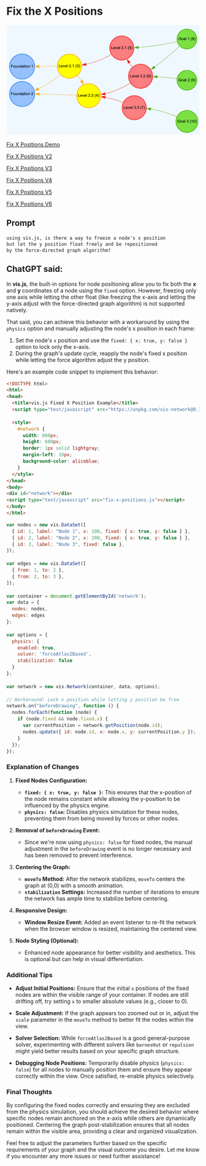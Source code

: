 # Fix the X Positions

![](./fix-x-positions.png)

[Fix X Positions Demo](./fix-x-positions.html)

[Fix X Positions V2](./fix-x-positions-2.html)

[Fix X Positions V3](./fix-x-positions-3.html)

[Fix X Positions V4](./fix-x-positions-4.html)

[Fix X Positions V5](./fix-x-positions-5.html)

[Fix X Positions V6](./fix-x-positions-6.html)

## Prompt

```
using vis.js, is there a way to freeze a node's x position
but let the y position float freely and be repositioned
by the force-directed graph algorithm?
```

## ChatGPT said:

In **vis.js**, the built-in options for node positioning allow you to fix both the **x** and **y** coordinates of a node using the `fixed` option. However, freezing only one axis while letting the other float (like freezing the x-axis and letting the y-axis adjust with the force-directed graph algorithm) is not supported natively.

That said, you can achieve this behavior with a workaround by using the `physics` option and manually adjusting the node's x position in each frame:

1.  Set the node's `x` position and use the `fixed: { x: true, y: false }` option to lock only the x-axis.
2.  During the graph's update cycle, reapply the node's fixed x position while letting the force algorithm adjust the y position.

Here's an example code snippet to implement this behavior:

```html
<!DOCTYPE html>
<html>
<head>
  <title>vis.js Fixed X Position Example</title>
  <script type="text/javascript" src="https://unpkg.com/vis-network@9.1.2/dist/vis-network.min.js"></script>

  <style>
    #network {
      width: 800px;
      height: 600px;
      border: 1px solid lightgray;
      margin-left: 10px;
      background-color: aliceblue;
    }
  </style>
</head>
<body>
<div id="network"></div>
<script type="text/javascript" src="fix-x-positions.js"></script>
</body>
</html>
```

```javascript
var nodes = new vis.DataSet([
  { id: 1, label: "Node 1", x: 100, fixed: { x: true, y: false } },
  { id: 2, label: "Node 2", x: 200, fixed: { x: true, y: false } },
  { id: 3, label: "Node 3", fixed: false },
]);

var edges = new vis.DataSet([
  { from: 1, to: 2 },
  { from: 2, to: 3 },
]);

var container = document.getElementById('network');
var data = {
  nodes: nodes,
  edges: edges
};

var options = {
  physics: {
    enabled: true,
    solver: 'forceAtlas2Based',
    stabilization: false
  }
};

var network = new vis.Network(container, data, options);

// Workaround: Lock x position while letting y position be free
network.on("beforeDrawing", function () {
  nodes.forEach(function (node) {
    if (node.fixed && node.fixed.x) {
      var currentPosition = network.getPosition(node.id);
      nodes.update({ id: node.id, x: node.x, y: currentPosition.y });
    }
  });
});
```

### Explanation of Changes

1.  **Fixed Nodes Configuration:**

    -   **`fixed: { x: true, y: false }`:** This ensures that the x-position of the node remains constant while allowing the y-position to be influenced by the physics engine.
    -   **`physics: false`:** Disables physics simulation for these nodes, preventing them from being moved by forces or other nodes.
2.  **Removal of `beforeDrawing` Event:**

    -   Since we're now using `physics: false` for fixed nodes, the manual adjustment in the `beforeDrawing` event is no longer necessary and has been removed to prevent interference.
3.  **Centering the Graph:**

    -   **`moveTo` Method:** After the network stabilizes, `moveTo` centers the graph at (0,0) with a smooth animation.
    -   **`stabilization` Settings:** Increased the number of iterations to ensure the network has ample time to stabilize before centering.
4.  **Responsive Design:**

    -   **Window Resize Event:** Added an event listener to re-fit the network when the browser window is resized, maintaining the centered view.
5.  **Node Styling (Optional):**

    -   Enhanced node appearance for better visibility and aesthetics. This is optional but can help in visual differentiation.

### Additional Tips

-   **Adjust Initial Positions:** Ensure that the initial `x` positions of the fixed nodes are within the visible range of your container. If nodes are still drifting off, try setting `x` to smaller absolute values (e.g., closer to 0).

-   **Scale Adjustment:** If the graph appears too zoomed out or in, adjust the `scale` parameter in the `moveTo` method to better fit the nodes within the view.

-   **Solver Selection:** While `forceAtlas2Based` is a good general-purpose solver, experimenting with different solvers like `barnesHut` or `repulsion` might yield better results based on your specific graph structure.

-   **Debugging Node Positions:** Temporarily disable physics (`physics: false`) for all nodes to manually position them and ensure they appear correctly within the view. Once satisfied, re-enable physics selectively.

### Final Thoughts

By configuring the fixed nodes correctly and ensuring they are excluded from the physics simulation, you should achieve the desired behavior where specific nodes remain anchored on the x-axis while others are dynamically positioned. Centering the graph post-stabilization ensures that all nodes remain within the visible area, providing a clear and organized visualization.

Feel free to adjust the parameters further based on the specific requirements of your graph and the visual outcome you desire. Let me know if you encounter any more issues or need further assistance!
